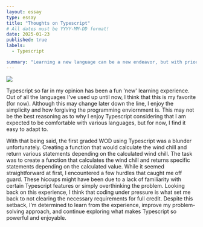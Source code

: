 ```yaml
---
layout: essay
type: essay
title: "Thoughts on Typescript"
# All dates must be YYYY-MM-DD format!
date: 2025-01-23
published: true
labels:
  - Typescript

summary: "Learning a new language can be a new endeavor, but with prior knowledge to programming, adapting can be less challeneging. Since the start of the semester, I have been learning a new language and putting my previous knowledge of programming to the test. Although I am fairly new to this language, I've had a pretty positive experience so far."
---
```


<img class="img-fluid" src="https://api.hub.jhu.edu/factory/sites/default/files/styles/landscape/public/codingbrain.jpg?itok=bv73wwzV">

Typescript so far in my opinion has been a fun 'new' learning experience. Out of all the languages I've used up until now, I think that this is my favorite (for now). Although this may change later down the line, I enjoy the simplicity and how forgiving the programming enviornment is. This may not be the best reasoning as to why I enjoy Typescript considering that I am expected to be comfortable with various languages, but for now, I find it easy to adapt to. 

With that being said, the first graded WOD using Typescript was a blunder unfortunately. Creating a function that would calculate the wind chill and return various statements depending on the calculated wind chill. The task was to create a function that calculates the wind chill and returns specific statements depending on the calculated value. While it seemed straightforward at first, I encountered a few hurdles that caught me off guard. These hiccups might have been due to a lack of familiarity with certain Typescript features or simply overthinking the problem. Looking back on this experience, I think that coding under pressure is what set me back to not clearing the necessary requirements for full credit. Despite this setback, I’m determined to learn from the experience, improve my problem-solving approach, and continue exploring what makes Typescript so powerful and enjoyable.
